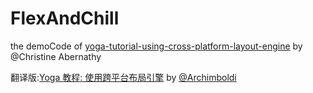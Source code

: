 # FlexAndChill
the demoCode of [yoga-tutorial-using-cross-platform-layout-engine](https://www.raywenderlich.com/161413/yoga-tutorial-using-cross-platform-layout-engine) by @Christine Abernathy

翻译版:[Yoga 教程: 使用跨平台布局引擎](https://archimboldi.me/posts/%E7%BF%BB%E8%AF%91-yoga-%E6%95%99%E7%A8%8B-%E4%BD%BF%E7%94%A8%E8%B7%A8%E5%B9%B3%E5%8F%B0%E5%B8%83%E5%B1%80%E5%BC%95%E6%93%8E.html) by [@Archimboldi](https://github.com/ArchimboldiMao)


